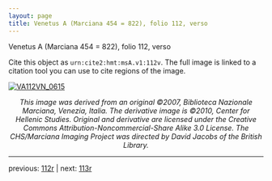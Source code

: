 ```yaml
---
layout: page
title: Venetus A (Marciana 454 = 822), folio 112, verso
---
```


Venetus A (Marciana 454 = 822), folio 112, verso

Cite this object as `urn:cite2:hmt:msA.v1:112v`.  The full image is linked to a citation tool you can use to cite regions of the image.

[![VA112VN_0615](http://www.homermultitext.org/iipsrv?IIIF=/project/homer/pyramidal/deepzoom/hmt/vaimg/2017a/VA112VN_0615.tif/full/800,/0/default.jpg)](http://www.homermultitext.org/ict2/?urn=urn:cite2:hmt:vaimg.2017a:VA112VN_0615) 

<p style="text-align: center; font-style: italic;">This image was derived from an original ©2007, Biblioteca Nazionale Marciana, Venezia, Italia. The derivative image is ©2010, Center for Hellenic Studies. Original and derivative are licensed under the Creative Commons Attribution-Noncommercial-Share Alike 3.0 License. The CHS/Marciana Imaging Project was directed by David Jacobs of the British Library.</p>

---

previous: [112r](../112r/) | next: [113r](../113r/)